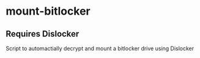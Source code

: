# mount-bitlocker

## Requires Dislocker

Script to automactially decrypt and mount a bitlocker drive using Dislocker
